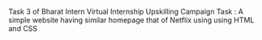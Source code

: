 Task 3 of Bharat Intern Virtual Internship Upskilling Campaign
Task : A simple website having similar homepage that of Netflix using using HTML and CSS
